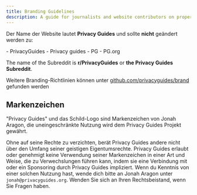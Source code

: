 ```yaml
---
title: Branding Guidelines
description: A guide for journalists and website contributors on proper branding of the Privacy Guides wordmark and logo.
---
```


Der Name der Website lautet **Privacy Guides** und sollte **nicht** geändert werden zu:

<div class="pg-red" markdown>
- PrivacyGuides
- Privacy guides
- PG
- PG.org
</div>

The name of the Subreddit is **r/PrivacyGuides** or **the Privacy Guides Subreddit**.

Weitere Branding-Richtlinien können unter [github.com/privacyguides/brand](https://github.com/privacyguides/brand) gefunden werden

## Markenzeichen

"Privacy Guides" und das Schild-Logo sind Markenzeichen von Jonah Aragon, die uneingeschränkte Nutzung wird dem Privacy Guides Projekt gewährt.

Ohne auf seine Rechte zu verzichten, berät Privacy Guides andere nicht über den Umfang seiner geistigen Eigentumsrechte. Privacy Guides erlaubt oder genehmigt keine Verwendung seiner Markenzeichen in einer Art und Weise, die zu Verwechslungen führen kann, indem sie eine Verbindung mit oder ein Sponsoring durch Privacy Guides impliziert. Wenn du Kenntnis von einer solchen Nutzung hast, wende dich bitte an Jonah Aragon unter `jonah@privacyguides.org`. Wenden Sie sich an Ihren Rechtsbeistand, wenn Sie Fragen haben.
